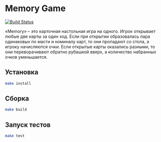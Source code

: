 # Memory Game
[![Build Status](https://travis-ci.org/dicodingru/memory-game.svg?branch=master)](https://travis-ci.org/dicodingru/memory-game)

«Memory» – это карточная настольная игра на одного. Игрок открывает любые две карты за один ход. Если при открытии образовалась пара одинаковых по масти и номиналу карт, то они пропадают со стола, а игроку начисляются очки. Если открытые карты оказались разными, то они переворачивают обратно рубашкой вверх, а количество набранных очков уменьшается.

## Установка

```bash
make install
```

## Сборка

```bash
make build
```

## Запуск тестов

```bash
make test
```
